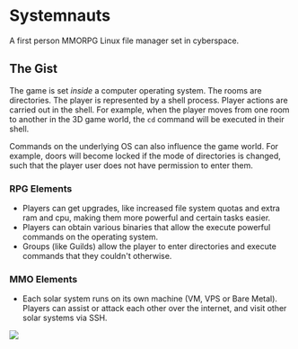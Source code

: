 # Systemnauts 
A first person MMORPG Linux file manager set in cyberspace.

## The Gist
The game is set *inside* a computer operating system.
The rooms are directories.
The player is represented by a shell process.
Player actions are carried out in the shell.
For example, when the player moves from one room to another in the 3D game world,
the `cd` command will be executed in their shell.

Commands on the underlying OS can also influence the game world.
For example, doors will become locked if the mode of directories is changed, 
such that the player user does not have permission to enter them.

### RPG Elements
- Players can get upgrades, like increased file system quotas and extra ram and cpu, making them more powerful and certain tasks easier.
- Players can obtain various binaries that allow the execute powerful commands on the operating system.
- Groups (like Guilds) allow the player to enter directories and execute commands that they couldn't otherwise.

### MMO Elements
- Each solar system runs on its own machine (VM, VPS or Bare Metal). Players can assist or attack each other over the internet, and visit other solar systems via SSH.

![](https://media.githubusercontent.com/media/lihop/systemnauts/d03f6c409f036f8bba83c0b8556d906528f49e58/screenshot.png)
